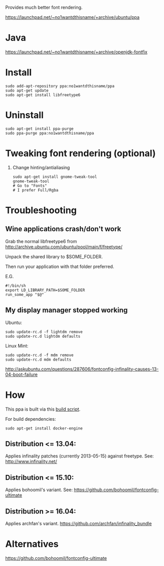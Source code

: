 Provides much better font rendering.

https://launchpad.net/~no1wantdthisname/+archive/ubuntu/ppa

# Java
https://launchpad.net/~no1wantdthisname/+archive/openjdk-fontfix

# Install
```
sudo add-apt-repository ppa:no1wantdthisname/ppa
sudo apt-get update
sudo apt-get install libfreetype6
```

# Uninstall
```
sudo apt-get install ppa-purge
sudo ppa-purge ppa:no1wantdthisname/ppa
```

# Tweaking font rendering (optional)
1. Change hinting/antialiasing
   ```
   sudo apt-get install gnome-tweak-tool
   gnome-tweak-tool
   # Go to "Fonts"
   # I prefer Full/Rgba
   ```

# Troubleshooting

## Wine applications crash/don't work

Grab the normal libfreetype6 from http://archive.ubuntu.com/ubuntu/pool/main/f/freetype/

Unpack the shared library to $SOME_FOLDER.

Then run your application with that folder preferred.

E.G.

```
#!/bin/sh
export LD_LIBRARY_PATH=$SOME_FOLDER
run_some_app "$@"
```

## My display manager stopped working

Ubuntu:

```
sudo update-rc.d -f lightdm remove
sudo update-rc.d lightdm defaults
```

Linux Mint:

```
sudo update-rc.d -f mdm remove
sudo update-rc.d mdm defaults
```

http://askubuntu.com/questions/287606/fontconfig-infinality-causes-13-04-boot-failure

# How

This ppa is built via this [build script](build-all).

For build dependencies:

```
sudo apt-get install docker-engine
```

## Distribution <= 13.04:
Applies infinality patches (currently 2013-05-15) against freetype.
See: http://www.infinality.net/

## Distribution <= 15.10:
Applies bohoomil's variant.
See: https://github.com/bohoomil/fontconfig-ultimate

## Distribution >= 16.04:
Applies archfan's variant.
https://github.com/archfan/infinality_bundle

# Alternatives

https://github.com/bohoomil/fontconfig-ultimate
